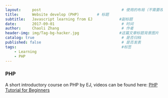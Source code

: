 ```yaml
---
layout:     post                                    # 使用的布局（不需要改）
title:      Website develop (PHP)        # 标题
subtitle:   Javascript learning from EJ            #副标题
date:       2017-09-01                              # 时间
author:     Chaoli Zhang                            # 作者
header-img: img/Tag-bg-hacker.jpg                  #这篇文章标题背景图片
catalog: true                                       # 是否归档
published: false                                    # 是否发表
tags:                                               #标签
    - Learning
    - PHP
---
```


### PHP
A short introductory course on PHP by EJ, videos can be found here: [PHP Tutorial for Beginners](https://www.youtube.com/playlist?list=PLr6-GrHUlVf86WpAyqV5dJUwYUUTzJWWV)


#####

